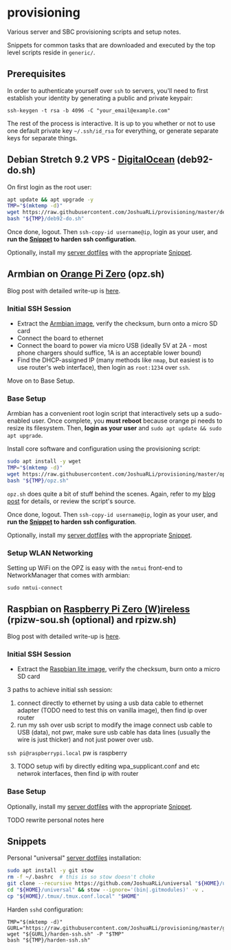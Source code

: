 # provisioning
Various server and SBC provisioning scripts and setup notes.

Snippets for common tasks that are downloaded and executed by the top level scripts reside in `generic/`.


## Prerequisites

In order to authenticate yourself over `ssh` to servers, you'll need to first establish your identity by generating a public and private keypair:

`ssh-keygen -t rsa -b 4096 -C "your_email@example.com"`

The rest of the process is interactive. It is up to you whether or not to use one default private key `~/.ssh/id_rsa` for everything, or generate separate keys for separate things.


## Debian Stretch 9.2 VPS - [DigitalOcean](https://www.digitalocean.com) (deb92-do.sh)

On first login as the root user:

```bash
apt update && apt upgrade -y
TMP="$(mktemp -d)"
wget https://raw.githubusercontent.com/JoshuaRLi/provisioning/master/deb92-do.sh -P "$TMP"
bash "${TMP}/deb92-do.sh"
```

Once done, logout. Then `ssh-copy-id username@ip`, login as your user, and **run the [Snippet](#snippets) to harden ssh configuration**.

Optionally, install my [server dotfiles][1] with the appropriate [Snippet](#snippets).



## Armbian on [Orange Pi Zero](http://www.orangepi.org/orangepizero) (opz.sh)

Blog post with detailed write-up is [here](https://tildeslash.io/2017/10/26/Setup-Orange-Pi-Zero-running-Armbian-on-WLAN/).


### Initial SSH Session

* Extract the [Armbian image](https://www.armbian.com/orange-pi-zero/), verify the checksum, burn onto a micro SD card
* Connect the board to ethernet
* Connect the board to power via micro USB (ideally 5V at 2A - most phone chargers should suffice, 1A is an acceptable lower bound)
* Find the DHCP-assigned IP (many methods like `nmap`, but easiest is to use router's web interface), then login as `root:1234` over `ssh`.

Move on to Base Setup.


### Base Setup

Armbian has a convenient root login script that interactively sets up a sudo-enabled user. Once complete, you **must reboot** because orange pi needs to resize its filesystem. Then, **login as your user** and `sudo apt update && sudo apt upgrade`.

Install core software and configuration using the provisioning script:

```bash
sudo apt install -y wget
TMP="$(mktemp -d)"
wget https://raw.githubusercontent.com/JoshuaRLi/provisioning/master/opz.sh -P "$TMP"
bash "${TMP}/opz.sh"
```

`opz.sh` does quite a bit of stuff behind the scenes. Again, refer to my [blog post](https://tildeslash.io/2017/10/26/Setup-Orange-Pi-Zero-running-Armbian-on-WLAN/) for details, or review the script's source.

Once done, logout. Then `ssh-copy-id username@ip`, login as your user, and **run the [Snippet](#snippets) to harden ssh configuration**.

Optionally, install my [server dotfiles][1] with the appropriate [Snippet](#snippets).


### Setup WLAN Networking

Setting up WiFi on the OPZ is easy with the `nmtui` front-end to NetworkManager that comes with armbian:

`sudo nmtui-connect`


## Raspbian on [Raspberry Pi Zero (W)ireless](https://www.raspberrypi.org/products/raspberry-pi-zero-w/) (rpizw-sou.sh (optional) and rpizw.sh)

Blog post with detailed write-up is [here](https://tildeslash.io/TODO).

### Initial SSH Session

* Extract the [Raspbian lite image](), verify the checksum, burn onto a micro SD card

3 paths to achieve initial ssh session:
1. connect directly to ethernet by using a usb data cable to ethernet adapter (TODO need to test this on vanilla image), then find ip over router
2. run my ssh over usb script to modify the image
connect usb cable to USB (data), not pwr, make sure usb cable has data lines (usually the wire is just thicker) and not just power over usb.

`ssh pi@raspberrypi.local` pw is raspberry

3. TODO setup wifi by directly editing wpa_supplicant.conf and etc netwrok interfaces, then find ip with router


### Base Setup

Optionally, install my [server dotfiles][1] with the appropriate [Snippet](#snippets).

TODO rewrite personal notes here


## Snippets

Personal "universal" [server dotfiles][1] installation:

```bash
sudo apt install -y git stow
rm -f ~/.bashrc  # this is so stow doesn't choke
git clone --recursive https://github.com/JoshuaRLi/universal "${HOME}/universal"
cd "${HOME}/universal" && stow --ignore='(bin|.gitmodules)' -v .
cp "${HOME}/.tmux/.tmux.conf.local" "$HOME"
```

Harden `sshd` configuration:

```
TMP="$(mktemp -d)"
GURL="https://raw.githubusercontent.com/JoshuaRLi/provisioning/master/generic"
wget "${GURL}/harden-ssh.sh" -P "$TMP"
bash "${TMP}/harden-ssh.sh"
```

[1]: https://github.com/JoshuaRLi/universal
